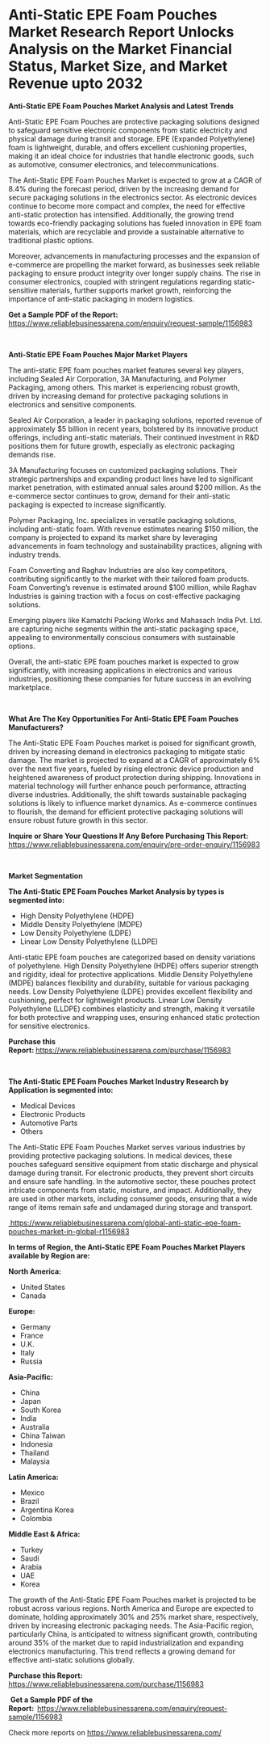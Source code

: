 <p><h1>Anti-Static EPE Foam Pouches Market Research Report Unlocks Analysis on the Market Financial Status, Market Size, and Market Revenue upto 2032</h1></p><p><strong>Anti-Static EPE Foam Pouches Market Analysis and Latest Trends</strong></p>
<p><p>Anti-Static EPE Foam Pouches are protective packaging solutions designed to safeguard sensitive electronic components from static electricity and physical damage during transit and storage. EPE (Expanded Polyethylene) foam is lightweight, durable, and offers excellent cushioning properties, making it an ideal choice for industries that handle electronic goods, such as automotive, consumer electronics, and telecommunications.</p><p>The Anti-Static EPE Foam Pouches Market is expected to grow at a CAGR of 8.4% during the forecast period, driven by the increasing demand for secure packaging solutions in the electronics sector. As electronic devices continue to become more compact and complex, the need for effective anti-static protection has intensified. Additionally, the growing trend towards eco-friendly packaging solutions has fueled innovation in EPE foam materials, which are recyclable and provide a sustainable alternative to traditional plastic options.</p><p>Moreover, advancements in manufacturing processes and the expansion of e-commerce are propelling the market forward, as businesses seek reliable packaging to ensure product integrity over longer supply chains. The rise in consumer electronics, coupled with stringent regulations regarding static-sensitive materials, further supports market growth, reinforcing the importance of anti-static packaging in modern logistics.</p></p>
<p><strong>Get a Sample PDF of the Report:&nbsp;</strong> <a href="https://www.reliablebusinessarena.com/enquiry/request-sample/1156983?utm_campaign=2206&utm_medium=2&utm_source=Github&utm_content=ia&utm_term=21032025&utm_id=anti-static-epe-foam-pouches">https://www.reliablebusinessarena.com/enquiry/request-sample/1156983</a></p>
<p>&nbsp;</p>
<p><strong>Anti-Static EPE Foam Pouches Major Market Players</strong></p>
<p><p>The anti-static EPE foam pouches market features several key players, including Sealed Air Corporation, 3A Manufacturing, and Polymer Packaging, among others. This market is experiencing robust growth, driven by increasing demand for protective packaging solutions in electronics and sensitive components.</p><p>Sealed Air Corporation, a leader in packaging solutions, reported revenue of approximately $5 billion in recent years, bolstered by its innovative product offerings, including anti-static materials. Their continued investment in R&D positions them for future growth, especially as electronic packaging demands rise.</p><p>3A Manufacturing focuses on customized packaging solutions. Their strategic partnerships and expanding product lines have led to significant market penetration, with estimated annual sales around $200 million. As the e-commerce sector continues to grow, demand for their anti-static packaging is expected to increase significantly.</p><p>Polymer Packaging, Inc. specializes in versatile packaging solutions, including anti-static foam. With revenue estimates nearing $150 million, the company is projected to expand its market share by leveraging advancements in foam technology and sustainability practices, aligning with industry trends.</p><p>Foam Converting and Raghav Industries are also key competitors, contributing significantly to the market with their tailored foam products. Foam Converting’s revenue is estimated around $100 million, while Raghav Industries is gaining traction with a focus on cost-effective packaging solutions.</p><p>Emerging players like Kamatchi Packing Works and Mahasach India Pvt. Ltd. are capturing niche segments within the anti-static packaging space, appealing to environmentally conscious consumers with sustainable options. </p><p>Overall, the anti-static EPE foam pouches market is expected to grow significantly, with increasing applications in electronics and various industries, positioning these companies for future success in an evolving marketplace.</p></p>
<p>&nbsp;</p>
<p><strong>What Are The Key Opportunities For Anti-Static EPE Foam Pouches Manufacturers?</strong></p>
<p><p>The Anti-Static EPE Foam Pouches market is poised for significant growth, driven by increasing demand in electronics packaging to mitigate static damage. The market is projected to expand at a CAGR of approximately 6% over the next five years, fueled by rising electronic device production and heightened awareness of product protection during shipping. Innovations in material technology will further enhance pouch performance, attracting diverse industries. Additionally, the shift towards sustainable packaging solutions is likely to influence market dynamics. As e-commerce continues to flourish, the demand for efficient protective packaging solutions will ensure robust future growth in this sector.</p></p>
<p><strong>Inquire or Share Your Questions If Any Before Purchasing This Report:</strong> <a href="https://www.reliablebusinessarena.com/enquiry/pre-order-enquiry/1156983?utm_campaign=2206&utm_medium=2&utm_source=Github&utm_content=ia&utm_term=21032025&utm_id=anti-static-epe-foam-pouches">https://www.reliablebusinessarena.com/enquiry/pre-order-enquiry/1156983</a></p>
<p>&nbsp;</p>
<p><strong>Market Segmentation</strong></p>
<p><strong>The Anti-Static EPE Foam Pouches Market Analysis by types is segmented into:</strong></p>
<p><ul><li>High Density Polyethylene (HDPE)</li><li>Middle Density Polyethylene (MDPE)</li><li>Low Density Polyethylene (LDPE)</li><li>Linear Low Density Polyethylene (LLDPE)</li></ul></p>
<p><p>Anti-static EPE foam pouches are categorized based on density variations of polyethylene. High Density Polyethylene (HDPE) offers superior strength and rigidity, ideal for protective applications. Middle Density Polyethylene (MDPE) balances flexibility and durability, suitable for various packaging needs. Low Density Polyethylene (LDPE) provides excellent flexibility and cushioning, perfect for lightweight products. Linear Low Density Polyethylene (LLDPE) combines elasticity and strength, making it versatile for both protective and wrapping uses, ensuring enhanced static protection for sensitive electronics.</p></p>
<p><strong>Purchase this Report:&nbsp;</strong><a href="https://www.reliablebusinessarena.com/purchase/1156983?utm_campaign=2206&utm_medium=2&utm_source=Github&utm_content=ia&utm_term=21032025&utm_id=anti-static-epe-foam-pouches">https://www.reliablebusinessarena.com/purchase/1156983</a></p>
<p>&nbsp;</p>
<p><strong>The Anti-Static EPE Foam Pouches Market Industry Research by Application is segmented into:</strong></p>
<p><ul><li>Medical Devices</li><li>Electronic Products</li><li>Automotive Parts</li><li>Others</li></ul></p>
<p><p>The Anti-Static EPE Foam Pouches Market serves various industries by providing protective packaging solutions. In medical devices, these pouches safeguard sensitive equipment from static discharge and physical damage during transit. For electronic products, they prevent short circuits and ensure safe handling. In the automotive sector, these pouches protect intricate components from static, moisture, and impact. Additionally, they are used in other markets, including consumer goods, ensuring that a wide range of items remain safe and undamaged during storage and transport.</p></p>
<p><a href="https://www.reliablebusinessarena.com/global-anti-static-epe-foam-pouches-market-in-global-r1156983?utm_campaign=2206&utm_medium=2&utm_source=Github&utm_content=ia&utm_term=21032025&utm_id=anti-static-epe-foam-pouches">&nbsp;https://www.reliablebusinessarena.com/global-anti-static-epe-foam-pouches-market-in-global-r1156983</a></p>
<p><strong>In terms of Region, the Anti-Static EPE Foam Pouches Market Players available by Region are:</strong></p>
<p>
    <p> <strong> North America: </strong>
        <ul>
            <li>United States</li>
            <li>Canada</li>
        </ul>
        </p> 
    <p> <strong> Europe: </strong>
        <ul>
            <li>Germany</li>
            <li>France</li>
            <li>U.K.</li>
            <li>Italy</li>
            <li>Russia</li>
        </ul>
        </p> 
    <p> <strong> Asia-Pacific: </strong>
        <ul>
            <li>China</li>
            <li>Japan</li>
            <li>South Korea</li>
            <li>India</li>
            <li>Australia</li>
            <li>China Taiwan</li>
            <li>Indonesia</li>
            <li>Thailand</li>
            <li>Malaysia</li>
        </ul>
        </p> 
    <p> <strong> Latin America: </strong>
        <ul>
            <li>Mexico</li>
            <li>Brazil</li>
            <li>Argentina Korea</li>
            <li>Colombia</li>
        </ul>
        </p> 
    <p> <strong> Middle East & Africa: </strong>
        <ul>
            <li>Turkey</li>
            <li>Saudi</li>
            <li>Arabia</li>
            <li>UAE</li>
            <li>Korea</li>
        </ul>
    </p>
    </p>
<p><p>The growth of the Anti-Static EPE Foam Pouches market is projected to be robust across various regions. North America and Europe are expected to dominate, holding approximately 30% and 25% market share, respectively, driven by increasing electronic packaging needs. The Asia-Pacific region, particularly China, is anticipated to witness significant growth, contributing around 35% of the market due to rapid industrialization and expanding electronics manufacturing. This trend reflects a growing demand for effective anti-static solutions globally.</p></p>
<p><strong>Purchase this Report: </strong><a href="https://www.reliablebusinessarena.com/purchase/1156983?utm_campaign=2206&utm_medium=2&utm_source=Github&utm_content=ia&utm_term=21032025&utm_id=anti-static-epe-foam-pouches">https://www.reliablebusinessarena.com/purchase/1156983</a></p>
<p>&nbsp;<strong>Get a Sample PDF of the Report:&nbsp;&nbsp;</strong><a href="https://www.reliablebusinessarena.com/enquiry/request-sample/1156983?utm_campaign=2206&utm_medium=2&utm_source=Github&utm_content=ia&utm_term=21032025&utm_id=anti-static-epe-foam-pouches">https://www.reliablebusinessarena.com/enquiry/request-sample/1156983</a></p>
<p><strong></strong></p>
<p>Check more reports on <a href="https://www.reliablebusinessarena.com/?utm_campaign=2206&utm_medium=2&utm_source=Github&utm_content=ia&utm_term=21032025&utm_id=anti-static-epe-foam-pouches">https://www.reliablebusinessarena.com/</a></p>